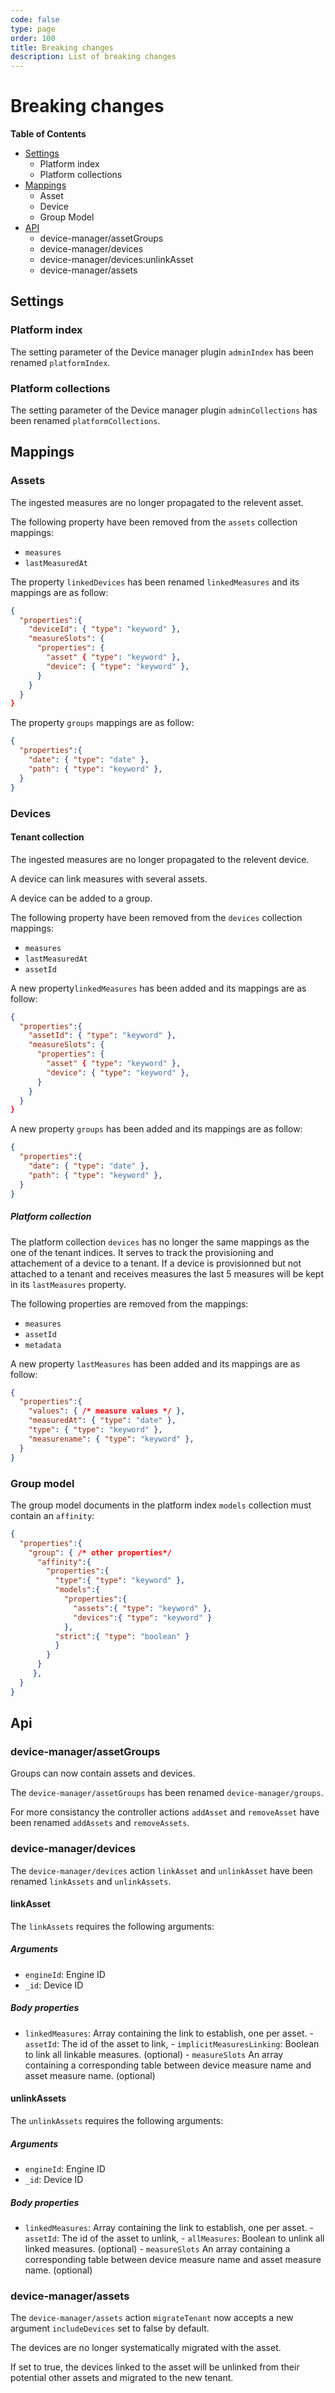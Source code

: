 ```yaml
---
code: false
type: page
order: 100
title: Breaking changes
description: List of breaking changes
---
```


# Breaking changes

**Table of Contents**
- [Settings](#Settings)
  - Platform index
  - Platform collections
- [Mappings](#mappings)
  - Asset
  - Device
  - Group Model
- [API](#api)
  - device-manager/assetGroups
  - device-manager/devices
  - device-manager/devices:unlinkAsset
  - device-manager/assets

## Settings


### Platform index

The setting parameter of the Device manager plugin `adminIndex` has been renamed `platformIndex`. 

### Platform collections

The setting parameter of the Device manager plugin `adminCollections` has been renamed `platformCollections`.


## Mappings


### Assets

The ingested measures are no longer propagated to the relevent asset.

The following property have been removed from the `assets` collection mappings:
  - `measures`
  - `lastMeasuredAt`

The property `linkedDevices` has been renamed `linkedMeasures` and its mappings are as follow:

``` JSON
{
  "properties":{
    "deviceId": { "type": "keyword" },
    "measureSlots": {
      "properties": {
        "asset" { "type": "keyword" },
        "device": { "type": "keyword" },
      }
    }
  }
}
```

The property `groups` mappings are  as follow:

``` JSON
{
  "properties":{
    "date": { "type": "date" },
    "path": { "type": "keyword" },
  }
}
```

### Devices

#### Tenant collection

The ingested measures are no longer propagated to the relevent device.

A device can link measures with several assets.

A device can be added to a group.

The following property have been removed from the `devices` collection mappings:
  - `measures`
  - `lastMeasuredAt`
  - `assetId`

A new property`linkedMeasures` has been added and its mappings are as follow:

``` JSON
{
  "properties":{
    "assetId": { "type": "keyword" },
    "measureSlots": {
      "properties": {
        "asset" { "type": "keyword" },
        "device": { "type": "keyword" },
      }
    }
  }
}
```


A new property `groups` has been added and its mappings are as follow:

``` JSON
{
  "properties":{
    "date": { "type": "date" },
    "path": { "type": "keyword" },
  }
}
```
##### Platform collection

The platform collection `devices` has no longer the same mappings as the one of the tenant indices. It serves to track the provisioning and attachement of a device to a tenant. If a device is provisionned but not attached to a tenant and receives measures the last 5 measures will be kept in its `lastMeasures` property.

The following properties are removed from the  mappings:
  - `measures`
  - `assetId`
  - `metadata`

A new property `lastMeasures` has been added and its mappings are as follow:

``` JSON
{
  "properties":{
    "values": { /* measure values */ },
    "measuredAt": { "type": "date" },
    "type": { "type": "keyword" },
    "measurename": { "type": "keyword" },
  }
}
```
### Group model
The group model documents in the platform index `models` collection must contain an `affinity`:
``` JSON
{
  "properties":{
    "group": { /* other properties*/
      "affinity":{
        "properties":{
          "type":{ "type": "keyword" },
          "models":{
            "properties":{
              "assets":{ "type": "keyword" },
              "devices":{ "type": "keyword" }
            },
          "strict":{ "type": "boolean" }
          }
        }
      }
     },
  }
}
```
## Api

### device-manager/assetGroups

Groups can now contain assets and devices.

The `device-manager/assetGroups` has been renamed `device-manager/groups`.

For more consistancy the controller actions `addAsset` and `removeAsset` have been renamed `addAssets` and `removeAssets`.

### device-manager/devices

The `device-manager/devices` action `linkAsset` and `unlinkAsset` have been renamed `linkAssets` and `unlinkAssets`.

#### linkAsset

The `linkAssets` requires the following arguments:

##### Arguments

- `engineId`: Engine ID
- `_id`: Device ID

##### Body properties

- `linkedMeasures`: Array containing the link to establish, one per asset.
              - `assetId`: The id of the asset to link,
              - `implicitMeasuresLinking`: Boolean to link all linkable measures. (optional)
              - `measureSlots` An array containing a corresponding table between device measure name and asset measure name. (optional)

#### unlinkAssets

The `unlinkAssets` requires the following arguments:

##### Arguments

- `engineId`: Engine ID
- `_id`: Device ID

##### Body properties

- `linkedMeasures`: Array containing the link to establish, one per asset.
              - `assetId`: The id of the asset to unlink,
              - `allMeasures`: Boolean to unlink all linked measures. (optional)
              - `measureSlots` An array containing a corresponding table between device measure name and asset measure name. (optional)


### device-manager/assets

The `device-manager/assets` action `migrateTenant` now accepts a new argument `includeDevices` set to false by default.

The devices are no longer systematically migrated with the asset. 

If set to true, the devices linked to the asset will be unlinked from their potential other assets and migrated to the new tenant. 